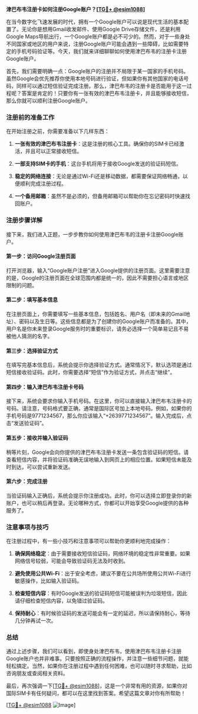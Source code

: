 **津巴布韦注册卡如何注册Google账户？[[TG💪+ @esim1088](https://t.me/s/esim1088)]**

在当今数字化飞速发展的时代，拥有一个Google账户可以说是现代生活的基本配置了。无论你是想用Gmail收发邮件、使用Google Drive存储文件，还是利用Google Maps导航出行，一个Google账户都是必不可少的。然而，对于一些身处不同国家或地区的用户来说，注册Google账户可能会遇到一些障碍，比如需要特定的手机号码验证等。今天，我们就来详细聊聊如何使用津巴布韦的注册卡注册Google账户。

首先，我们需要明确一点：Google账户的注册并不局限于某一国家的手机号码。虽然Google会优先推荐你使用本地号码进行验证，但如果你有其他国家的电话号码，同样可以通过短信验证完成注册。那么，津巴布韦的注册卡是否能用于这一过程呢？答案是肯定的！只要你有一张有效的津巴布韦注册卡，并且能够接收短信，那么你就可以顺利注册Google账户。

### 注册前的准备工作

在开始注册之前，你需要准备以下几样东西：

1. **一张有效的津巴布韦注册卡**：这是注册的核心工具。确保你的SIM卡已经激活，并且可以正常接收短信。
   
2. **一部支持SIM卡的手机**：这台手机将用于接收Google发送的验证码短信。

3. **稳定的网络连接**：无论是通过Wi-Fi还是移动数据，都需要保证网络畅通，以便顺利完成注册过程。

4. **一个备用邮箱**：虽然不是必须的，但备用邮箱可以帮助你在忘记密码时快速找回账户。

### 注册步骤详解

接下来，我们进入正题，一步步教你如何使用津巴布韦的注册卡注册Google账户。

#### 第一步：访问Google注册页面

打开浏览器，输入“Google账户注册”进入Google提供的注册页面。这里需要注意的是，Google的注册页面在全球范围内都是统一的，因此不需要担心语言或地区限制的问题。

#### 第二步：填写基本信息

在注册页面上，你需要填写一些基本信息，包括姓名、用户名（即未来的Gmail地址）、密码以及生日等。这些信息都是为了创建你的Google账户而准备的。其中，用户名是你未来登录Google服务时的重要标识，请务必选择一个简单易记且不易被他人猜测的名字。

#### 第三步：选择验证方式

在填写完基本信息后，系统会提示你选择验证方式。通常情况下，默认选项是通过短信接收验证码。此时，你需要选择“短信”作为验证方式，并点击“继续”。

#### 第四步：输入津巴布韦注册卡号码

接下来，系统会要求你输入手机号码。在这里，你可以直接输入津巴布韦注册卡的号码。请注意，号码格式要正确，通常是国际区号加上本地号码。例如，如果你的手机号码是9771234567，那么你应该输入“+2639771234567”。输入完成后，点击“发送验证码”。

#### 第五步：接收并输入验证码

稍等片刻，Google会向你提供的津巴布韦注册卡发送一条包含验证码的短信。请查看短信内容，并将验证码准确无误地输入到网页上的相应位置。如果短信未能及时到达，可以尝试重新发送。

#### 第六步：完成注册

当验证码输入正确后，系统会提示你注册成功。此时，你可以选择立即登录你的新账户，也可以稍后再登录。无论哪种方式，你都可以开始享受Google提供的各种服务了。

### 注意事项与技巧

在注册过程中，有一些小技巧和注意事项可以帮助你更顺利地完成操作：

1. **确保网络稳定**：由于需要接收短信验证码，网络环境的稳定性非常重要。如果网络信号较弱，可能会导致验证码无法及时收到。

2. **避免使用公共Wi-Fi**：出于安全考虑，建议不要在公共场所使用公共Wi-Fi进行敏感操作，比如输入验证码。

3. **检查短信内容**：有时Google发送的验证码短信可能被误判为垃圾短信，因此请仔细检查短信内容，以免错过验证码。

4. **保持耐心**：有时候验证码的发送可能会有一定的延迟，所以请保持耐心，等待几分钟再试一次。

### 总结

通过上述步骤，我们可以看到，即使身处津巴布韦，使用津巴布韦注册卡注册Google账户也并非难事。只要按照正确的流程操作，并注意一些细节问题，就能轻松搞定。当然，如果你在注册过程中遇到任何困难，也可以随时寻求帮助，比如咨询朋友或查阅相关资料。

最后，再次强调一下[[TG💪+ @esim1088](https://t.me/s/esim1088)]，这是一个非常有用的资源，如果你对国际SIM卡有任何疑问，都可以在这里找到答案。希望这篇文章对你有所帮助！

[[TG💪+ @esim1088](https://t.me/s/esim1088) ![Image](https://i.postimg.cc/4NQfJmqS/Snipaste-2025-05-13-00-14-12.png)]